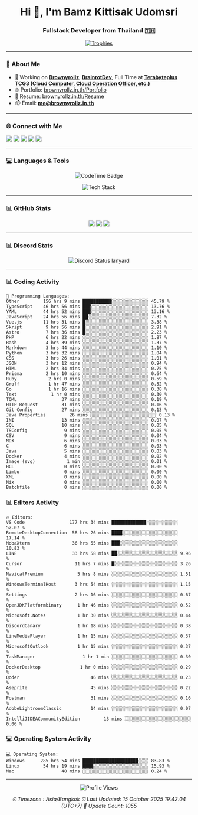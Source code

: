 <h1 align="center">Hi 👋, I'm Bamz Kittisak Udomsri</h1>
<h3 align="center">Fullstack Developer from Thailand 🇹🇭</h3>

<p align="center">
  <a href="https://github.com/ryo-ma/github-profile-trophy">
    <img src="https://github-profile-trophy.vercel.app/?username=brownyroll" alt="Trophies" />
  </a>
</p>

---

### 🔧 About Me

- 🔭 Working on [**Brownyrollz**](https://github.com/Brownyrollz), [**BrainrotDev**](https://github.com/brainrotdev), Full Time at [**Terabyteplus TCG3 (Cloud Computer, Cloud Operation Officer, etc.)**](https://tcloud.in.th)
- 🌐 Portfolio: [brownyrollz.in.th/Portfolio](https://Brownyrollz.in.th/Portfolio)
- 📄 Resume: [brownyrollz.in.th/Resume](https://Brownyrollz.in.th/Resume)
- 📫 Email: **me@brownyrollz.in.th**
---

### 🌐 Connect with Me

<p align="left">
  <a href="https://codepen.io/brownyroll" target="_blank"><img src="https://img.shields.io/badge/CodePen-000?style=for-the-badge&logo=codepen&logoColor=white" /></a>
  <a href="https://fb.com/brownyroll.bbamz" target="_blank"><img src="https://img.shields.io/badge/Facebook-1877F2?style=for-the-badge&logo=facebook&logoColor=white" /></a>
  <a href="https://instagram.com/brownyroll.darkalich" target="_blank"><img src="https://img.shields.io/badge/Instagram-E4405F?style=for-the-badge&logo=instagram&logoColor=white" /></a>
  <a href="https://www.youtube.com/c/brownyrollz" target="_blank"><img src="https://img.shields.io/badge/YouTube-FF0000?style=for-the-badge&logo=youtube&logoColor=white" /></a>
  <a href="https://discord.gg/yyJRFxTXGU" target="_blank"><img src="https://img.shields.io/badge/Discord-5865F2?style=for-the-badge&logo=discord&logoColor=white" /></a>
</p>

---

### 💻 Languages & Tools

<p align="center">
  <img href="https://codetime.dev" alt="CodeTime Badge" src="https://shields.jannchie.com/endpoint?style=flat&color=222&url=https%3A%2F%2Fapi.codetime.dev%2Fv3%2Fusers%2Fshield%3Fuid%3D34055">
  <br/>
  <!--START_SECTION:tech-->
<p align="center">
  <img src="https://skillicons.dev/icons?i=html,css,js,ts,react,nextjs,nodejs,vue,php,laravel,dotnet,django,tailwind,bootstrap,express,arduino,mysql,sqlite,mongodb,nginx,docker,git,linux,figma,postman,astro,bash,bun,cloudflare,discord,discordjs" alt="Tech Stack" />
</p>
<!--END_SECTION:tech-->
</p>

---

### 📊 GitHub Stats

<p align="center">
  <img src="https://github-readme-stats.vercel.app/api?username=brownyroll&show_icons=true" />
  <img src="https://github-readme-stats.vercel.app/api/top-langs/?username=brownyroll&layout=compact" />
  <img src="https://github-readme-streak-stats.herokuapp.com/?user=brownyroll" />
</p>

---

### 📊 Discord Stats

<p align="center">
     <img alt='Discord Status lanyard' src='https://lanyard.cnrad.dev/api/280676963885121536' />
</p>

---

<p align="center">


### 📊 Coding Activity

<!--START_SECTION:waka-->
```text
💬 Programming Languages:
Other         156 hrs 9 mins ███████████░░░░░░░░░░░░░░ 45.79 %
TypeScript    46 hrs 56 mins ███░░░░░░░░░░░░░░░░░░░░░░ 13.76 %
YAML          44 hrs 52 mins ███░░░░░░░░░░░░░░░░░░░░░░ 13.16 %
JavaScript    24 hrs 56 mins ██░░░░░░░░░░░░░░░░░░░░░░░ 7.32 %
Vue.js        11 hrs 31 mins █░░░░░░░░░░░░░░░░░░░░░░░░ 3.38 %
Skript         9 hrs 56 mins █░░░░░░░░░░░░░░░░░░░░░░░░ 2.91 %
Astro          7 hrs 36 mins █░░░░░░░░░░░░░░░░░░░░░░░░ 2.23 %
PHP            6 hrs 22 mins ░░░░░░░░░░░░░░░░░░░░░░░░░ 1.87 %
Bash           4 hrs 39 mins ░░░░░░░░░░░░░░░░░░░░░░░░░ 1.37 %
Markdown       3 hrs 44 mins ░░░░░░░░░░░░░░░░░░░░░░░░░ 1.10 %
Python         3 hrs 32 mins ░░░░░░░░░░░░░░░░░░░░░░░░░ 1.04 %
CSS            3 hrs 26 mins ░░░░░░░░░░░░░░░░░░░░░░░░░ 1.01 %
JSON           3 hrs 12 mins ░░░░░░░░░░░░░░░░░░░░░░░░░ 0.94 %
HTML           2 hrs 34 mins ░░░░░░░░░░░░░░░░░░░░░░░░░ 0.75 %
Prisma         2 hrs 10 mins ░░░░░░░░░░░░░░░░░░░░░░░░░ 0.64 %
Ruby            2 hrs 0 mins ░░░░░░░░░░░░░░░░░░░░░░░░░ 0.59 %
Groff           1 hr 47 mins ░░░░░░░░░░░░░░░░░░░░░░░░░ 0.52 %
Go              1 hr 16 mins ░░░░░░░░░░░░░░░░░░░░░░░░░ 0.38 %
Text             1 hr 0 mins ░░░░░░░░░░░░░░░░░░░░░░░░░ 0.30 %
TOML                 37 mins ░░░░░░░░░░░░░░░░░░░░░░░░░ 0.19 %
HTTP Request         31 mins ░░░░░░░░░░░░░░░░░░░░░░░░░ 0.16 %
Git Config           27 mins ░░░░░░░░░░░░░░░░░░░░░░░░░ 0.13 %
Java Properties         26 mins ░░░░░░░░░░░░░░░░░░░░░░░░░ 0.13 %
INI                  13 mins ░░░░░░░░░░░░░░░░░░░░░░░░░ 0.07 %
SQL                  10 mins ░░░░░░░░░░░░░░░░░░░░░░░░░ 0.05 %
TSConfig              9 mins ░░░░░░░░░░░░░░░░░░░░░░░░░ 0.05 %
CSV                   9 mins ░░░░░░░░░░░░░░░░░░░░░░░░░ 0.04 %
MDX                   6 mins ░░░░░░░░░░░░░░░░░░░░░░░░░ 0.03 %
C                     6 mins ░░░░░░░░░░░░░░░░░░░░░░░░░ 0.03 %
Java                  5 mins ░░░░░░░░░░░░░░░░░░░░░░░░░ 0.03 %
Docker                4 mins ░░░░░░░░░░░░░░░░░░░░░░░░░ 0.02 %
Image (svg)            1 min ░░░░░░░░░░░░░░░░░░░░░░░░░ 0.01 %
HCL                   0 mins ░░░░░░░░░░░░░░░░░░░░░░░░░ 0.00 %
Limbo                 0 mins ░░░░░░░░░░░░░░░░░░░░░░░░░ 0.00 %
XML                   0 mins ░░░░░░░░░░░░░░░░░░░░░░░░░ 0.00 %
Nix                   0 mins ░░░░░░░░░░░░░░░░░░░░░░░░░ 0.00 %
Batchfile             0 mins ░░░░░░░░░░░░░░░░░░░░░░░░░ 0.00 %

```
<!--END_SECTION:waka-->

### 📊 Editors Activity

<!--START_SECTION:editors-->
```text
🔥 Editors:
VS Code                 177 hrs 34 mins █████████████░░░░░░░░░░░░ 52.07 %
RemoteDesktopConnection  58 hrs 26 mins ████░░░░░░░░░░░░░░░░░░░░░ 17.14 %
MobaXterm                36 hrs 55 mins ███░░░░░░░░░░░░░░░░░░░░░░ 10.83 %
LINE                     33 hrs 58 mins ██░░░░░░░░░░░░░░░░░░░░░░░ 9.96 %
Cursor                    11 hrs 7 mins █░░░░░░░░░░░░░░░░░░░░░░░░ 3.26 %
NavicatPremium             5 hrs 8 mins ░░░░░░░░░░░░░░░░░░░░░░░░░ 1.51 %
WindowsTerminalHost       3 hrs 54 mins ░░░░░░░░░░░░░░░░░░░░░░░░░ 1.15 %
Settings                  2 hrs 16 mins ░░░░░░░░░░░░░░░░░░░░░░░░░ 0.67 %
OpenJDKPlatformbinary      1 hr 46 mins ░░░░░░░░░░░░░░░░░░░░░░░░░ 0.52 %
Microsoft.Notes            1 hr 30 mins ░░░░░░░░░░░░░░░░░░░░░░░░░ 0.44 %
DiscordCanary              1 hr 18 mins ░░░░░░░░░░░░░░░░░░░░░░░░░ 0.38 %
LineMediaPlayer            1 hr 15 mins ░░░░░░░░░░░░░░░░░░░░░░░░░ 0.37 %
MicrosoftOutlook           1 hr 15 mins ░░░░░░░░░░░░░░░░░░░░░░░░░ 0.37 %
TaskManager                  1 hr 1 min ░░░░░░░░░░░░░░░░░░░░░░░░░ 0.30 %
DockerDesktop               1 hr 0 mins ░░░░░░░░░░░░░░░░░░░░░░░░░ 0.29 %
Qoder                           46 mins ░░░░░░░░░░░░░░░░░░░░░░░░░ 0.23 %
Aseprite                        45 mins ░░░░░░░░░░░░░░░░░░░░░░░░░ 0.22 %
Postman                         31 mins ░░░░░░░░░░░░░░░░░░░░░░░░░ 0.16 %
AdobeLightroomClassic           14 mins ░░░░░░░░░░░░░░░░░░░░░░░░░ 0.07 %
IntelliJIDEACommunityEdition         13 mins ░░░░░░░░░░░░░░░░░░░░░░░░░ 0.06 %

```
<!--END_SECTION:editors-->

### 💻 Operating System Activity

<!--START_SECTION:os-->
```text
💻 Operating System:
Windows      285 hrs 54 mins █████████████████████░░░░ 83.83 %
Linux         54 hrs 19 mins ████░░░░░░░░░░░░░░░░░░░░░ 15.93 %
Mac                  48 mins ░░░░░░░░░░░░░░░░░░░░░░░░░ 0.24 %
```
<!--END_SECTION:os-->
</p>

---

<p align="center">
  <img src="https://komarev.com/ghpvc/?username=brownyroll&label=Profile%20views&color=0e75b6&style=flat" alt="Profile Views" />
</p>

<!-- Metadata -->
<p align="center"> 
    <i>
        ⏰ Timezone : Asia/Bangkok
        ⏰ Last Updated: <!--LAST_UPDATED-->15 October 2025 19:42:04 (UTC+7)<!--END_LAST_UPDATED-->
        🔄️ Update Count: <!--UPDATE_COUNT-->1055<!--END_UPDATE_COUNT-->
    </i>
</p>
